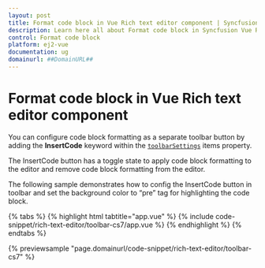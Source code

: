 ```yaml
---
layout: post
title: Format code block in Vue Rich text editor component | Syncfusion
description: Learn here all about Format code block in Syncfusion Vue Rich text editor component of Syncfusion Essential JS 2 and more.
control: Format code block 
platform: ej2-vue
documentation: ug
domainurl: ##DomainURL##
---
```


# Format code block in Vue Rich text editor component

You can configure code block formatting as a separate toolbar button by adding the **InsertCode** keyword within the [`toolbarSettings`](https://ej2.syncfusion.com/vue/documentation/api/rich-text-editor/toolbarSettings/#toolbarsettings) items property.

The InsertCode button has a toggle state to apply code block formatting to the editor and remove code block formatting from the editor.

The following sample demonstrates how to config the InsertCode button in toolbar and set the background color to “pre” tag for highlighting the code block.

{% tabs %}
{% highlight html tabtitle="app.vue" %}
{% include code-snippet/rich-text-editor/toolbar-cs7/app.vue %}
{% endhighlight %}
{% endtabs %}
        
{% previewsample "page.domainurl/code-snippet/rich-text-editor/toolbar-cs7" %}